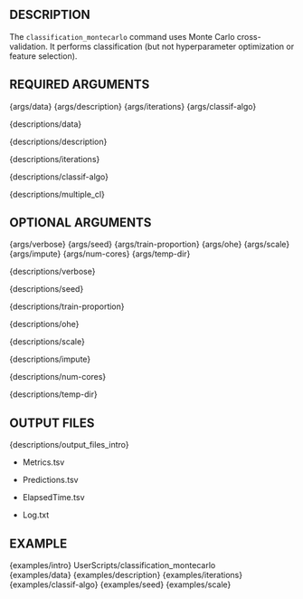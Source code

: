 ## DESCRIPTION

The `classification_montecarlo` command uses Monte Carlo cross-validation. It performs classification (but not hyperparameter optimization or feature selection).

## REQUIRED ARGUMENTS

{args/data}
{args/description}
{args/iterations}
{args/classif-algo}

{descriptions/data}

{descriptions/description}

{descriptions/iterations}

{descriptions/classif-algo}

{descriptions/multiple_cl}

## OPTIONAL ARGUMENTS

{args/verbose}
{args/seed}
{args/train-proportion}
{args/ohe}
{args/scale}
{args/impute}
{args/num-cores}
{args/temp-dir}

{descriptions/verbose}

{descriptions/seed}

{descriptions/train-proportion}

{descriptions/ohe}

{descriptions/scale}

{descriptions/impute}

{descriptions/num-cores}

{descriptions/temp-dir}

## OUTPUT FILES

{descriptions/output_files_intro}

* Metrics.tsv

* Predictions.tsv

* ElapsedTime.tsv

* Log.txt

## EXAMPLE

{examples/intro}
      UserScripts/classification_montecarlo \
{examples/data}
{examples/description}
{examples/iterations}
{examples/classif-algo}
{examples/seed}
{examples/scale}
